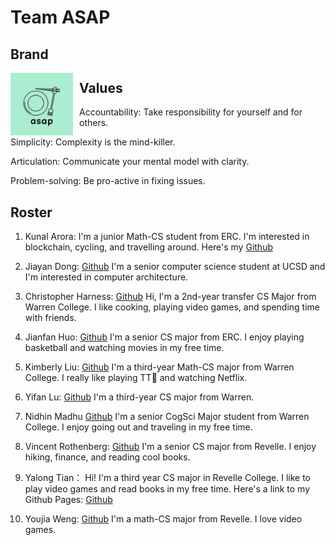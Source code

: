 # Team ASAP

## Brand
<img src="./branding/logo.png"
     alt="team logo"
     style="float: left; margin-right: 10px;"
     width="100px"
     height="100px"/>

## Values

Accountability: Take responsibility for yourself and for others.  

Simplicity: Complexity is the mind-killer.  

Articulation: Communicate your mental model with clarity.

Problem-solving: Be pro-active in fixing issues.

## Roster

1. Kunal Arora: I'm a junior Math-CS student from ERC. I'm interested in blockchain, cycling, and travelling around. Here's my [Github](https://github.com/aroralanuk)

2. Jiayan Dong: [Github](https://github.com/Jiayan-Dong) I'm a senior computer science student at UCSD and I'm interested in computer architecture.

3. Christopher Harness: [Github](https://github.com/chrisharness) Hi, I'm a 2nd-year transfer CS Major from Warren College. I like cooking, playing video games, and spending time with friends.

4. Jianfan Huo: [Github](https://github.com/WilliamHJF) I'm a senior CS major from ERC. I enjoy playing basketball and watching movies in my free time.

5. Kimberly Liu: [Github](https://github.com/LJW0105) I'm a third-year Math-CS major from Warren College. I really like playing TT🏓 and watching Netflix.

6. Yifan Lu: [Github](https://github.com/FAN-666666) I'm a third-year CS major from Warren.

7. Nidhin Madhu [Github](https://github.com/nidhinmadhu) I'm a senior CogSci Major student from Warren College. I enjoy going out and traveling in my free time.

8. Vincent Rothenberg: [Github](https://github.com/vrothenbergUCSD) I'm a senior CS major from Revelle.  I enjoy hiking, finance, and reading cool books. 

9. Yalong Tian： Hi! I'm a third year CS major in Revelle College.  I like to play video games and read books in my free time. Here's a link to my Github Pages: [Github](https://github.com/Yalong-T)

10. Youjia Weng: [Github](https://github.com/BrianWengAlreadyTaken) I'm a math-CS major from Revelle. I love video games.
